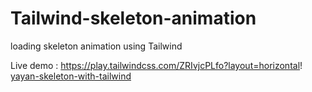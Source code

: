 # Tailwind-skeleton-animation
loading skeleton animation using Tailwind

Live demo :
https://play.tailwindcss.com/ZRIvjcPLfo?layout=horizontal!
[yayan-skeleton-with-tailwind](https://user-images.githubusercontent.com/96508820/185658765-cbbe1893-7ace-4a1b-9d33-8ecb5c55740a.JPG)
